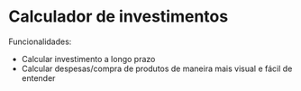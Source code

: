 # Calculador de investimentos

Funcionalidades:

- Calcular investimento a longo prazo
- Calcular despesas/compra de produtos de maneira mais visual e fácil de entender